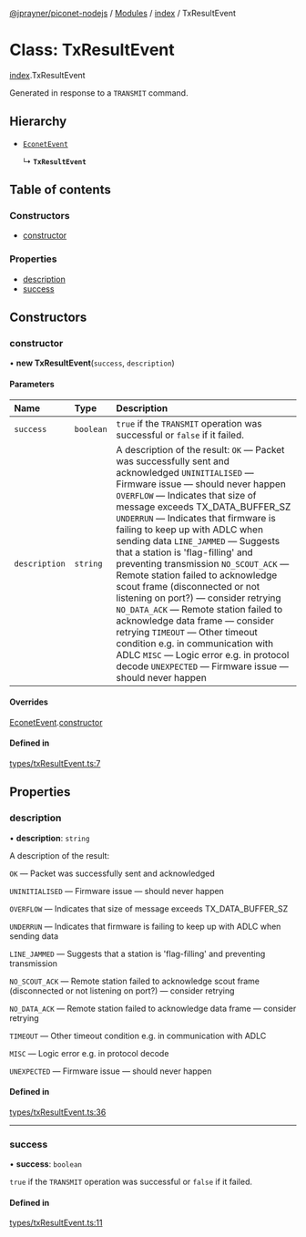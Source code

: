 [@jprayner/piconet-nodejs](../README.md) / [Modules](../modules.md) / [index](../modules/index.md) / TxResultEvent

# Class: TxResultEvent

[index](../modules/index.md).TxResultEvent

Generated in response to a `TRANSMIT` command.

## Hierarchy

- [`EconetEvent`](index.EconetEvent.md)

  ↳ **`TxResultEvent`**

## Table of contents

### Constructors

- [constructor](index.TxResultEvent.md#constructor)

### Properties

- [description](index.TxResultEvent.md#description)
- [success](index.TxResultEvent.md#success)

## Constructors

### constructor

• **new TxResultEvent**(`success`, `description`)

#### Parameters

| Name          | Type      | Description                                                                                                                                                                                                                                                                                                                                                                                                                                                                                                                                                                                                                                                                                                                                                                         |
| :------------ | :-------- | :---------------------------------------------------------------------------------------------------------------------------------------------------------------------------------------------------------------------------------------------------------------------------------------------------------------------------------------------------------------------------------------------------------------------------------------------------------------------------------------------------------------------------------------------------------------------------------------------------------------------------------------------------------------------------------------------------------------------------------------------------------------------------------- |
| `success`     | `boolean` | `true` if the `TRANSMIT` operation was successful or `false` if it failed.                                                                                                                                                                                                                                                                                                                                                                                                                                                                                                                                                                                                                                                                                                          |
| `description` | `string`  | A description of the result: `OK` — Packet was successfully sent and acknowledged `UNINITIALISED` — Firmware issue — should never happen `OVERFLOW` — Indicates that size of message exceeds TX_DATA_BUFFER_SZ `UNDERRUN` — Indicates that firmware is failing to keep up with ADLC when sending data `LINE_JAMMED` — Suggests that a station is 'flag-filling' and preventing transmission `NO_SCOUT_ACK` — Remote station failed to acknowledge scout frame (disconnected or not listening on port?) — consider retrying `NO_DATA_ACK` — Remote station failed to acknowledge data frame — consider retrying `TIMEOUT` — Other timeout condition e.g. in communication with ADLC `MISC` — Logic error e.g. in protocol decode `UNEXPECTED` — Firmware issue — should never happen |

#### Overrides

[EconetEvent](index.EconetEvent.md).[constructor](index.EconetEvent.md#constructor)

#### Defined in

[types/txResultEvent.ts:7](https://github.com/jprayner/piconet/blob/55ff188/driver/nodejs/src/types/txResultEvent.ts#L7)

## Properties

### description

• **description**: `string`

A description of the result:

`OK` — Packet was successfully sent and acknowledged

`UNINITIALISED` — Firmware issue — should never happen

`OVERFLOW` — Indicates that size of message exceeds TX_DATA_BUFFER_SZ

`UNDERRUN` — Indicates that firmware is failing to keep up with ADLC when sending data

`LINE_JAMMED` — Suggests that a station is 'flag-filling' and preventing transmission

`NO_SCOUT_ACK` — Remote station failed to acknowledge scout frame (disconnected or not listening on port?) — consider retrying

`NO_DATA_ACK` — Remote station failed to acknowledge data frame — consider retrying

`TIMEOUT` — Other timeout condition e.g. in communication with ADLC

`MISC` — Logic error e.g. in protocol decode

`UNEXPECTED` — Firmware issue — should never happen

#### Defined in

[types/txResultEvent.ts:36](https://github.com/jprayner/piconet/blob/55ff188/driver/nodejs/src/types/txResultEvent.ts#L36)

---

### success

• **success**: `boolean`

`true` if the `TRANSMIT` operation was successful or `false` if it failed.

#### Defined in

[types/txResultEvent.ts:11](https://github.com/jprayner/piconet/blob/55ff188/driver/nodejs/src/types/txResultEvent.ts#L11)
